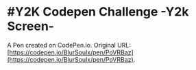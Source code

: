 # #Y2K Codepen Challenge -Y2k Screen-

A Pen created on CodePen.io. Original URL: [https://codepen.io/BlurSoulx/pen/PoVRBaz](https://codepen.io/BlurSoulx/pen/PoVRBaz).

